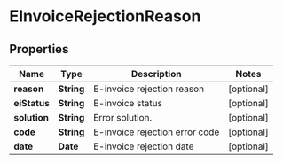 # EInvoiceRejectionReason

## Properties

Name | Type | Description | Notes
------------ | ------------- | ------------- | -------------
**reason** | **String** | E-invoice rejection reason | [optional] 
**eiStatus** | **String** | E-invoice status | [optional] 
**solution** | **String** | Error solution. | [optional] 
**code** | **String** | E-invoice rejection error code | [optional] 
**date** | **Date** | E-invoice rejection date | [optional] 


